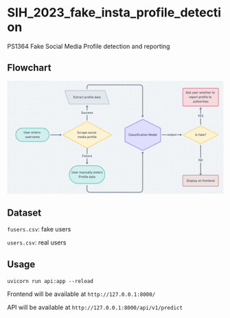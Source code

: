 # SIH_2023_fake_insta_profile_detection

PS1364 Fake Social Media Profile detection and reporting

## Flowchart

![flowchart](/images/flowchart.png)

## Dataset

`fusers.csv`: fake users

`users.csv`: real users

## Usage

```uvicorn run api:app --reload```

Frontend will be available at `http://127.0.0.1:8000/`

API will be available at `http://127.0.0.1:8000/api/v1/predict`
